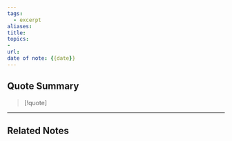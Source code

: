 ```yaml
---
tags:
  - excerpt
aliases: 
title: 
topics: 
- 
url: 
date of note: {{date}}
---
```


## Quote Summary

>[!quote]
>




*******
## Related Notes


